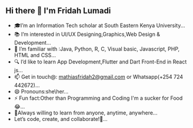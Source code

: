 ## Hi there 👋 I'm Fridah Lumadi

- 🎓I’m  an Information Tech scholar at South Eastern Kenya University...
- 📚 I’m interested in UI/UX Designing,Graphics,Web Design & Development...
- 🏡 I’m familiar with :Java, Python, R, C, Visual basic, Javascript, PHP, HTML and CSS...
- 🔍 I’d like to learn App Development,Flutter and Dart Front-End in React js...
- 📫 Get in touch@: mathiasfridah2@gmail.com or Whatsapp(+254 724 442672)...
- 😄 Pronouns:she\her...
- ⚡ Fun fact:Other than Programming and Coding I'm a sucker for Food😂...
- 🤝Always willing to learn from anyone, anytime, anywhere...
- Let’s code, create, and collaborate!🚀...

